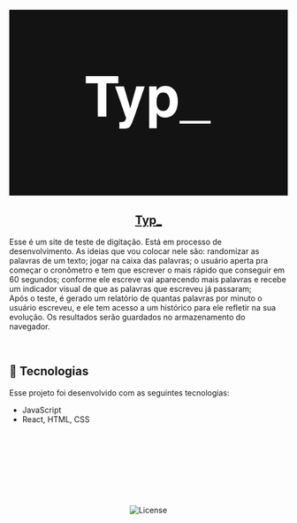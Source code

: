 <p align="center">
<a href"https://rerigan.github.io/typo"><img src="./assets/typ.png"></a>
</p>

<h2 align="center"><a href="https://rerigan.github.io/typo">Typ_</a></h2>

<p>Esse é um site de teste de digitação. Está em processo de desenvolvimento. As ideias que vou colocar nele são: randomizar as palavras de um texto; jogar na caixa das palavras; o usuário aperta pra começar o cronômetro e tem que escrever o mais rápido que conseguir em 60 segundos; conforme ele escreve vai aparecendo mais palavras e recebe um indicador visual de que as palavras que escreveu já passaram; <br>Após o teste, é gerado um relatório de quantas palavras por minuto o usuário escreveu, e ele tem acesso a um histórico para ele refletir na sua evolução. Os resultados serão guardados no armazenamento do navegador.</p>

<br>

## 🚀 Tecnologias

Esse projeto foi desenvolvido com as seguintes tecnologias:

- JavaScript
- React, HTML, CSS


<br><br><br><br><br><br><br>

<p align="center">
  <img alt="License" src="https://img.shields.io/static/v1?label=license&message=MIT&color=49AA26&labelColor=000000">
</p>
